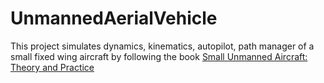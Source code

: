 # UnmannedAerialVehicle
This project simulates dynamics, kinematics, autopilot, path manager of a small fixed wing aircraft by following the book [Small Unmanned Aircraft: Theory and Practice](http://uavbook.byu.edu/doku.php?id=lecture)